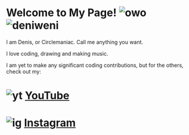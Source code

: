 
# Welcome to My Page! ![owo](https://cdn.discordapp.com/attachments/902577962241626122/1124476559621902366/owo32.png) ![deniweni](https://cdn.discordapp.com/attachments/902577962241626122/1124469222085509281/deniweni.png)

I am Denis, or Circlemaniac. Call me anything you want.

I love coding, drawing and making music.

I am yet to make any significant coding contributions, but for the others, check out my:

# ![yt](https://cdn.discordapp.com/attachments/902577962241626122/1124476075272052807/youtube.png) [YouTube](https://www.youtube.com/@circlemaniac)

# ![ig](https://cdn.discordapp.com/attachments/902577962241626122/1124476074982654002/instagram.png) [Instagram](https://www.instagram.com/circlemaniacdenis)
